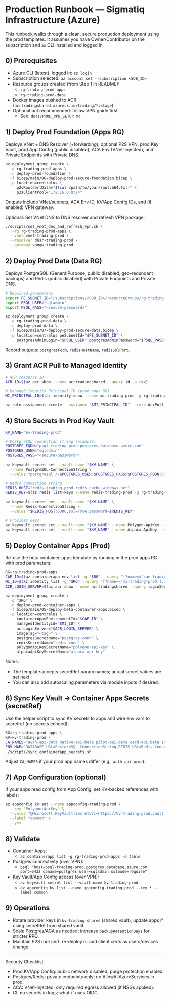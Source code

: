 # Production Runbook — Sigmatiq Infrastructure (Azure)

This runbook walks through a clean, secure production deployment using the prod templates. It assumes you have Owner/Contributor on the subscription and `az` CLI installed and logged in.

## 0) Prerequisites

- Azure CLI (latest), logged in: `az login`
- Subscription selected: `az account set --subscription <SUB_ID>`
- Resource groups created (from Step 1 in README):
  - `rg-trading-prod-apps`
  - `rg-trading-prod-data`
- Docker images pushed to ACR (`acrtradingshared.azurecr.io/trading/*:<tag>`)
- Optional but recommended: follow VPN guide first
  - See: `docs/PROD_VPN_SETUP.md`

## 1) Deploy Prod Foundation (Apps RG)

Deploys VNet + DNS Resolver (+forwarding), optional P2S VPN, prod Key Vault, prod App Config (public disabled), ACA Env (VNet-injected), and Private Endpoints with Private DNS.

```bash
az deployment group create \
  -g rg-trading-prod-apps \
  -n deploy-prod-foundation \
  -f bicep/main/06-deploy-prod-secure-foundation.bicep \
  -p location=centralus \
     p2sRootCertData="$(cat /path/to/your/root.b64.txt)" \
     p2sClientPool="172.16.0.0/24"
```

Outputs include VNet/subnets, ACA Env ID, KV/App Config IDs, and (if enabled) VPN gateway.

Optional: Set VNet DNS to DNS resolver and refresh VPN package:

```bash
./scripts/set_vnet_dns_and_refresh_vpn.sh \
  --rg rg-trading-prod-apps \
  --vnet vnet-trading-prod \
  --resolver dnsr-trading-prod \
  --gateway vpngw-trading-prod
```

## 2) Deploy Prod Data (Data RG)

Deploys PostgreSQL (GeneralPurpose, public disabled, geo-redundant backups) and Redis (public disabled) with Private Endpoints and Private DNS.

```bash
# Required parameters
export PE_SUBNET_ID="/subscriptions/<SUB_ID>/resourceGroups/rg-trading-prod-apps/providers/Microsoft.Network/virtualNetworks/vnet-trading-prod/subnets/snet-private-endpoints"
export PSQL_USER="sqladmin"
export PSQL_PASS="<secure-password>"

az deployment group create \
  -g rg-trading-prod-data \
  -n deploy-prod-data \
  -f bicep/main/07-deploy-prod-secure-data.bicep \
  -p location=centralus peSubnetId="$PE_SUBNET_ID" \
     postgresAdminLogin="$PSQL_USER" postgresAdminPassword="$PSQL_PASS"
```

Record outputs: `postgresFqdn`, `redisHostName`, `redisSslPort`.

## 3) Grant ACR Pull to Managed Identity

```bash
# ACR resource ID
ACR_ID=$(az acr show --name acrtradingshared --query id -o tsv)

# Managed Identity Principal ID (prod apps RG)
MI_PRINCIPAL_ID=$(az identity show --name mi-trading-prod -g rg-trading-prod-apps --query principalId -o tsv)

az role assignment create --assignee "$MI_PRINCIPAL_ID" --role AcrPull --scope "$ACR_ID"
```

## 4) Store Secrets in Prod Key Vault

```bash
KV_NAME="kv-trading-prod"

# PostgreSQL connection string (example)
POSTGRES_FQDN="psql-trading-prod.postgres.database.azure.com"
POSTGRES_USER="sqladmin"
POSTGRES_PASS="<secure-password>"

az keyvault secret set --vault-name "$KV_NAME" \
  --name PostgreSQL-ConnectionString \
  --value "postgresql://$POSTGRES_USER:$POSTGRES_PASS@$POSTGRES_FQDN:5432/postgres?sslmode=require"

# Redis connection string
REDIS_HOST="redis-trading-prod.redis.cache.windows.net"
REDIS_KEY=$(az redis list-keys --name redis-trading-prod -g rg-trading-prod-data --query primaryKey -o tsv)

az keyvault secret set --vault-name "$KV_NAME" \
  --name Redis-ConnectionString \
  --value "$REDIS_HOST:6380,ssl=True,password=$REDIS_KEY"

# Provider keys
az keyvault secret set --vault-name "$KV_NAME" --name Polygon-ApiKey --value '<polygon-key>'
az keyvault secret set --vault-name "$KV_NAME" --name Alpaca-ApiKey --value '<alpaca-key>'
```

## 5) Deploy Container Apps (Prod)

Re-use the beta container-apps template by running in the prod apps RG with prod parameters:

```bash
RG=rg-trading-prod-apps
CAE_ID=$(az containerapp env list -g "$RG" --query "[?name=='cae-trading-prod'].id" -o tsv)
MI_ID=$(az identity list -g "$RG" --query "[?name=='mi-trading-prod'].id" -o tsv)
ACR_LOGIN_SERVER=$(az acr show --name acrtradingshared --query loginServer -o tsv)

az deployment group create \
  -g "$RG" \
  -n deploy-prod-container-apps \
  -f bicep/main/05-deploy-beta-container-apps.bicep \
  -p location=centralus \
     containerAppsEnvironmentId="$CAE_ID" \
     managedIdentityId="$MI_ID" \
     acrLoginServer="$ACR_LOGIN_SERVER" \
     imageTag="<tag>" \
     postgresSecretName="postgres-conn" \
     redisSecretName="redis-conn" \
     polygonApiKeySecretName="polygon-api-key" \
     alpacaApiKeySecretName="alpaca-api-key"
```

Notes:
- The template accepts secretRef param names; actual secret values are set next.
- You can also add autoscaling parameters via module inputs if desired.

## 6) Sync Key Vault → Container Apps Secrets (secretRef)

Use the helper script to sync KV secrets to apps and wire env vars to secretref (no secrets echoed):

```bash
RG=rg-trading-prod-apps \
KV=kv-trading-prod \
CA_NAMES="auth-api-beta native-api-beta pilot-api-beta card-api-beta sim-api-beta" \
ENV_MAP="DATABASE_URL=PostgreSQL-ConnectionString,REDIS_URL=Redis-ConnectionString,POLYGON_API_KEY=Polygon-ApiKey,ALPACA_API_KEY=Alpaca-ApiKey" \
./scripts/sync_containerapp_secrets.sh
```

Adjust `CA_NAMES` if your prod app names differ (e.g., `auth-api-prod`).

## 7) App Configuration (optional)

If your apps read config from App Config, set KV-backed references with labels:

```bash
az appconfig kv set --name appconfig-trading-prod \
  --key "Polygon:ApiKey" \
  --value "@Microsoft.KeyVault(SecretUri=https://kv-trading-prod.vault.azure.net/secrets/Polygon-ApiKey/)" \
  --label "common" \
  --yes
```

## 8) Validate

- Container Apps:
  - `az containerapp list -g rg-trading-prod-apps -o table`
- Postgres connectivity (over VPN):
  - `psql "host=psql-trading-prod.postgres.database.azure.com port=5432 dbname=postgres user=sqladmin sslmode=require"`
- Key Vault/App Config access (over VPN):
  - `az keyvault secret list --vault-name kv-trading-prod`
  - `az appconfig kv list --name appconfig-trading-prod --key * --label common`

## 9) Operations

- Rotate provider keys in `kv-trading-shared` (shared vault), update apps if using secretRef from shared vault.
- Scale Postgres/ACA as needed; increase `backupRetentionDays` for stricter RPO.
- Maintain P2S root cert: re-deploy or add client certs as users/devices change.

---

Security Checklist
- Prod KV/App Config: public network disabled; purge protection enabled.
- Postgres/Redis: private endpoints only; no AllowAllAzureServices in prod.
- ACA: VNet-injected; only required egress allowed (if NSGs applied).
- CI: no secrets in logs; what-if uses OIDC.

